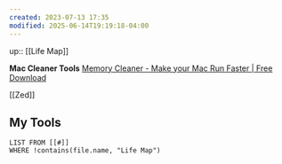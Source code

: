 ```yaml
---
created: 2023-07-13 17:35
modified: 2025-06-14T19:19:18-04:00
---
```

up:: [[Life Map]]




**Mac Cleaner Tools**
[Memory Cleaner - Make your Mac Run Faster | Free Download](https://nektony.com/memory-cleaner)

[[Zed]]
## My Tools

``` dataview
LIST FROM [[#]]
WHERE !contains(file.name, "Life Map")
```
